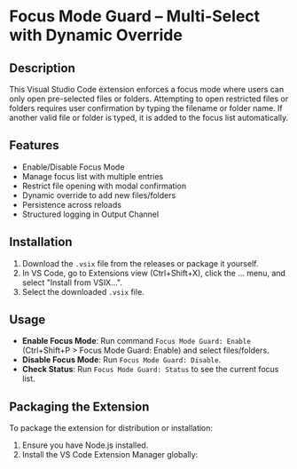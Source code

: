 # Focus Mode Guard – Multi-Select with Dynamic Override

## Description

This Visual Studio Code extension enforces a focus mode where users can only open pre-selected files or folders. Attempting to open restricted files or folders requires user confirmation by typing the filename or folder name. If another valid file or folder is typed, it is added to the focus list automatically.

## Features

- Enable/Disable Focus Mode
- Manage focus list with multiple entries
- Restrict file opening with modal confirmation
- Dynamic override to add new files/folders
- Persistence across reloads
- Structured logging in Output Channel

## Installation

1. Download the `.vsix` file from the releases or package it yourself.
2. In VS Code, go to Extensions view (Ctrl+Shift+X), click the ... menu, and select "Install from VSIX...".
3. Select the downloaded `.vsix` file.

## Usage

- **Enable Focus Mode**: Run command `Focus Mode Guard: Enable` (Ctrl+Shift+P > Focus Mode Guard: Enable) and select files/folders.
- **Disable Focus Mode**: Run `Focus Mode Guard: Disable`.
- **Check Status**: Run `Focus Mode Guard: Status` to see the current focus list.

## Packaging the Extension

To package the extension for distribution or installation:

1. Ensure you have Node.js installed.
2. Install the VS Code Extension Manager globally: